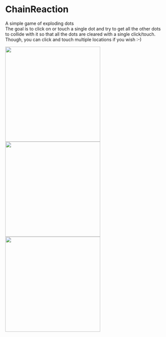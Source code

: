 # ChainReaction
A simple game of exploding dots  
The goal is to click on or touch a single dot and try to get all the other dots to collide with it so that all the dots are cleared with a single click/touch. Though, you can click and touch multiple locations if you wish :-)

<img src="https://github.com/user-attachments/assets/6df58ff3-7e7d-4c60-b069-6f958873b233" width="300px" />
<img src="https://github.com/user-attachments/assets/15439d14-c9eb-4b21-87d7-3efab800be0c" width="300px" />
<img src="https://github.com/user-attachments/assets/38349dd2-236c-4597-bf67-7ba39c5160bc" width="300px" />
